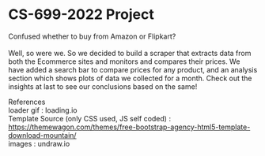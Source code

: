 # CS-699-2022 Project
Confused whether to buy from Amazon or Flipkart?<br>
<br>
Well, so were we. So we decided to build a scraper that extracts data from both the Ecommerce sites and monitors and compares their prices. We have added a search bar to compare prices for any product, and an analysis section which shows plots of data we collected for a month. Check out the insights at last to see our conclusions based on the same!

References <br>
loader gif : loading.io <br>
Template Source (only CSS used, JS self coded) :  https://themewagon.com/themes/free-bootstrap-agency-html5-template-download-mountain/ <br>
images : undraw.io <br>
